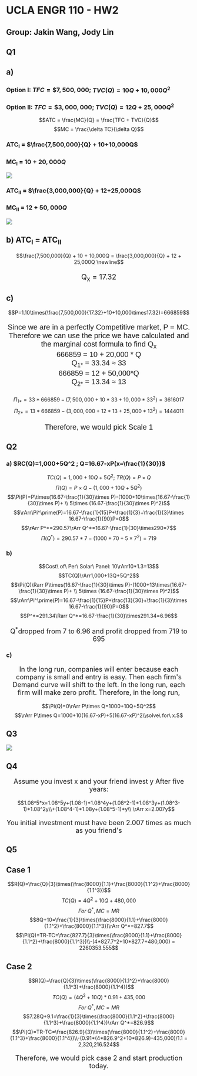 # UCLA ENGR 110 - HW2
## Group: Jakin Wang, Jody Lin
## Q1
## a)
### Option I: $TFC=\$7,500,000$; $TVC(Q) = 10Q + 10,000Q^2$
### Option II: $TFC=\$3,000,000$; $TVC(Q) = 12Q + 25,000Q^2$

$$ATC = \frac{MC}{Q} = \frac{TFC + TVC}{Q}$$
$$MC = \frac{\delta TC}{\delta Q}$$

### ATC<sub>I</sub> = $\frac{7,500,000}{Q} + 10+10,000Q$
### MC<sub>I</sub> = $10 + 20,000Q$
![](Option1.png)

### ATC<sub>II</sub> = $\frac{3,000,000}{Q} + 12+25,000Q$
### MC<sub>II</sub> = $12 + 50,000Q$
![](Option2.png)

## b) ATC<sub>I</sub> = ATC<sub>II</sub>
$$\frac{7,500,000}{Q} + 10 + 10,000Q = \frac{3,000,000}{Q} + 12 + 25,000Q \newline$$
<p style="font-size: 20px;" align="center">Q<sub>x</sub> = 17.32</p>

## c)
$$P=1.10\times(\frac{7,500,000}{17.32}+10+10,000\times17.32)=666859$$
<p style="font-size: 20px; font-family: Arial;" align="center">Since we are in a perfectly Competitive market, P = MC. Therefore we can use the price we have calculated and the marginal cost formula to find Q<sub>x</sub><br/>
    666859 = 10 + 20,000 * Q <br/>
    Q<sub>1*</sub> = 33.34 &asymp; 33<br/>
    666859 = 12 + 50,000*Q<br/>
    Q<sub>2*</sub> = 13.34 &asymp; 13
</p>

$$\Pi_\text{1*} = 33*666859-(7,500,000+10*33+10,000*33^2) = 3616017$$
$$\Pi_\text{2*} = 13*666859-(3,000,000+12*13+25,000*13^2) = 1444011$$
<p style="font-size: 20px; font-family: Arial;" align="center">Therefore, we would pick Scale 1</p>


## Q2
### a) $RC(Q)=1,000+5Q^2 ; Q=16.67-xP(x=\frac{1}{30})$
$$TC(Q) = 1,000+10Q+5Q^2; \ TR(Q) = P \times Q$$
$$\Pi(Q)=P\times Q - (1,000+10Q+5Q^2)$$
$$\Pi(P)=P\times(16.67-\frac{1}{30}\times P)-(1000+10\times(16.67-\frac{1}{30}\times P)+ \\ 5\times (16.67-\frac{1}{30}\times P)^2)$$
$$\rArr\Pi^\prime(P)=16.67-\frac{1}{15}P+\frac{1}{3}+\frac{1}{3}\times 16.67-\frac{1}{90}P=0$$
$$\rArr P^*=290.57\rArr Q^*=16.67-\frac{1}{30}\times290=7$$
$$\Pi(Q^*)=290.57*7-(1000+70+5\times7^2)=719$$
### b)
$$Cost\ of\ Per\ Solar\ Panel: 10\rArr10*1.3=13$$
$$TC(Q)\rArr1,000+13Q+5Q^2$$
$$\Pi(Q)\Rarr P\times(16.67-\frac{1}{30}\times P)-(1000+13\times(16.67-\frac{1}{30}\times P)+ \\ 5\times (16.67-\frac{1}{30}\times P)^2)$$
$$\rArr\Pi^\prime(P)=16.67-\frac{1}{15}P+\frac{13}{30}+\frac{1}{3}\times 16.67-\frac{1}{90}P=0$$
$$P^*=291.34\Rarr Q^*=16.67-\frac{1}{30}\times291.34=6.96$$
<p style="text-align:center; font-size:18px;">Q<sup>*</sup>dropped from 7 to 6.96 and profit dropped from 719 to 695</p>

### c)
<p style="text-align:center; font-size:18px;">In the long run, companies will enter because each company is small and entry is easy. Then each firm's Demand curve will shift to the left. In the long run, each firm will make zero profit. Therefore, in the long run,</p>

$$\Pi(Q)=0\rArr P\times Q=1000+10Q+5Q^2$$
$$\rArr P\times Q=1000+10(16.67-xP)+5(16.67-xP)^2\\solve\ for\ x.$$

## Q3
![](Q3.png)

## Q4
<p style="font-size: 18px; text-align:center;">Assume you invest x and your friend invest y After five years:</p>

$$1.08^5*x=1.08^5y+(1.08-1)*1.08^4y+(1.08^2-1)*1.08^3y+(1.08^3-1)*1.08^2y\\+(1.08^4-1)*1.08y+(1.08^5-1)*y\\ \rArr x=2.007y$$

<p style="font-size: 18px; text-align:center;">You initial investment must have been 2.007 times as much as you friend's</p>

## Q5
## Case 1
$$R(Q)=\frac{Q}{3}\times(\frac{8000}{1.1}+\frac{8000}{1.1^2}+\frac{8000}{1.1^3})$$
$$TC(Q)=4Q^2+10Q+480,000$$
$$For\ Q^*, MC=MR$$
$$8Q+10=\frac{1}{3}\times(\frac{8000}{1.1}+\frac{8000}{1.1^2}+\frac{8000}{1.1^3})\rArr Q^*=827.7$$
$$\Pi(Q)=TR-TC=\frac{827.7}{3}\times(\frac{8000}{1.1}+\frac{8000}{1.1^2}+\frac{8000}{1.1^3})\\-(4*827.7^2+10*827.7+480,000) = 2260353.555$$

## Case 2
$$R(Q)=\frac{Q}{3}\times(\frac{8000}{1.1^2}+\frac{8000}{1.1^3}+\frac{8000}{1.1^4})$$
$$TC(Q)=(4Q^2+10Q)*0.91+435,000$$
$$For\ Q^*, MC=MR$$
$$7.28Q+9.1=\frac{1}{3}\times(\frac{8000}{1.1^2}+\frac{8000}{1.1^3}+\frac{8000}{1.1^4})\rArr Q^*=826.9$$
$$\Pi(Q)=TR-TC=\frac{826.9}{3}\times(\frac{8000}{1.1^2}+\frac{8000}{1.1^3}+\frac{8000}{1.1^4})\\-(0.91*(4*826.9^2+10*826.9)-435,000)/1.1 = 2,320,216.524$$
<p style="font-size: 18px; text-align:center;">
Therefore, we would pick case 2 and start production today.
</p>